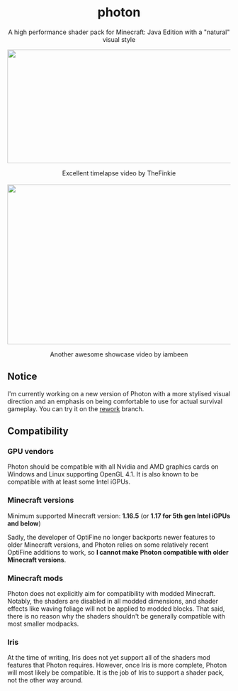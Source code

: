 <br><br>

<h1 align = "center">photon</h1>

<p align = "center">A high performance shader pack for Minecraft: Java Edition with a "natural" visual style</p>

<div align = "center">
	<a href="http://www.youtube.com/watch?feature=player_embedded&v=2yW1ZKGWwJk" target="_blank"><img src="http://img.youtube.com/vi/2yW1ZKGWwJk/0.jpg" width="640" height="256" border="0" /></a>
	<p> Excellent timelapse video by TheFinkie
	<br><br>
	<a href="http://www.youtube.com/watch?feature=player_embedded&v=yy4ucw9wX-8" target="_blank"><img src="http://img.youtube.com/vi/yy4ucw9wX-8/0.jpg" width="640" height="360" border="0" /></a>
	<p> Another awesome showcase video by iambeen
</div>

## Notice

I'm currently working on a new version of Photon with a more stylised visual direction and an emphasis on being comfortable to use for actual survival gameplay. You can try it on the [rework](https://github.com/sixthsurge/photon/tree/rework) branch.

## Compatibility

### GPU vendors

Photon should be compatible with all Nvidia and AMD graphics cards on Windows and Linux supporting OpenGL 4.1. It is also known to be compatible with at least some Intel iGPUs.

### Minecraft versions

Minimum supported Minecraft version: **1.16.5** (or **1.17 for 5th gen Intel iGPUs and below**)

Sadly, the developer of OptiFine no longer backports newer features to older Minecraft versions, and Photon relies on some relatively recent OptiFine additions to work, so **I cannot make Photon compatible with older Minecraft versions**.

### Minecraft mods

Photon does not explicitly aim for compatibility with modded Minecraft. Notably, the shaders are disabled in all modded dimensions, and shader effects like waving foliage will not be applied to modded blocks. That said, there is no reason why the shaders shouldn't be generally compatible with most smaller modpacks.

### Iris

At the time of writing, Iris does not yet support all of the shaders mod features that Photon requires. However, once Iris is more complete, Photon will most likely be compatible. It is the job of Iris to support a shader pack, not the other way around.
